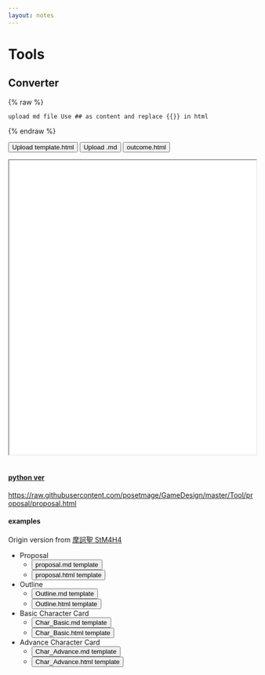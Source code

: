 ```yaml
---
layout: notes
---
```


# Tools

## Converter
{% raw %}
```
upload md file Use ## as content and replace {{}} in html
```
{% endraw %}


<button class="upload-template" data-target-iframe="OutPreview">Upload template.html</button>
<button class="upload-markdown" data-target-iframe="OutPreview">Upload .md</button>
<button class="download-result" data-for="OutPreview">outcome.html</button>
<iframe id="OutPreview" width="100%" height="600px" style="background-color: white;"></iframe>
<br><br>

<script>
document.querySelector('.upload-template').addEventListener('click', function() {
    const targetIframeID = this.getAttribute('data-target-iframe');
    const fileInput = document.createElement('input');
    fileInput.type = 'file';
    fileInput.accept = '.html';
    
    fileInput.onchange = e => {
        const file = e.target.files[0];
        if (!file) return;
        
        const reader = new FileReader();
        reader.onload = function(e) {
            templateHtmlContent = e.target.result;
            displayInIframe(templateHtmlContent, targetIframeID); // Display uploaded template in iframe
        };
        
        reader.readAsText(file);
    };

    fileInput.click();
});

document.querySelector('.upload-markdown').addEventListener('click', function() {
    const targetIframeID = this.getAttribute('data-target-iframe');
    if (!templateHtmlContent) {
        alert("Please upload a template.html first.");
        return;
    }
    
    const fileInput = document.createElement('input');
    fileInput.type = 'file';
    fileInput.accept = '.md';
    
    fileInput.onchange = e => {
        const file = e.target.files[0];
        if (!file) return;
        
        const reader = new FileReader();
        reader.onload = function(e) {
            const mdContent = e.target.result;
            const convertedHtml = convertMdContentToHtml(mdContent, templateHtmlContent);
            displayInIframe(convertedHtml, targetIframeID); // Update iframe with merged content
        };
        
        reader.readAsText(file);
    };

    fileInput.click();
});

document.querySelector('.download-result').addEventListener('click', function() {
    const iframeId = this.getAttribute('data-for');
    const iframeContent = document.getElementById(iframeId).contentDocument.documentElement.outerHTML;
    const blob = new Blob([iframeContent], {type: 'text/html'});
    const url = URL.createObjectURL(blob);
    const link = document.createElement('a');
    link.href = url;
    link.download = 'outcome.html';
    document.body.appendChild(link);
    link.click();
    document.body.removeChild(link);
});

function convertMdContentToHtml(mdContent, templateHtml) {
    // Split the Markdown content into lines for parsing
    const lines = mdContent.split('\n');

    // Initialize an object to hold the parsed content by tags
    const contentByTag = {};

    // Parse each line of the Markdown content
    lines.forEach(line => {
        // Check if the line is a heading, indicating a new section/tag
        if (line.startsWith("##")) {
            const tag = line.substring(2).trim();
            // Ensure an array exists for this tag to hold its content
            if (!contentByTag[tag]) {
                contentByTag[tag] = [];
            }
        } else if (line.startsWith("*")) {
            // Assuming the last tag encountered is the current section
            const lastTag = Object.keys(contentByTag).pop();
            // Add list item content to the current tag's array, formatted as HTML
            if (lastTag) {
                contentByTag[lastTag].push(line.substring(1).trim() + "<br>");
            }
        } else {
            // For non-list content, add it directly to the last encountered tag's array
            const lastTag = Object.keys(contentByTag).pop();
            if (lastTag) {
                contentByTag[lastTag].push(line.trim());
            }
        }
    });

    // Convert the arrays of content into HTML strings
    Object.keys(contentByTag).forEach(tag => {
        contentByTag[tag] = contentByTag[tag].join(' ');
    });

    // Load the template HTML and replace placeholders with actual content
    let htmlOutput = templateHtml;
    Object.entries(contentByTag).forEach(([tag, content]) => {
        // Create a regex to find the placeholder in the HTML template
        const regex = new RegExp(`\\{\\{${tag}\\}\\}`, 'g');
        // Replace the placeholder with the actual content
        htmlOutput = htmlOutput.replace(regex, content);
    });

    // Return the modified HTML, ready for display or download
    return htmlOutput;
}

function displayInIframe(htmlContent, iframeId) {
    const targetIframe = document.getElementById(iframeId);
    const blob = new Blob([htmlContent], {type: 'text/html'});
    const url = URL.createObjectURL(blob);
    targetIframe.src = url;
}
</script>

#### [python ver](https://github.com/posetmage/GameDesign/blob/master/Tool/convert.py)

https://raw.githubusercontent.com/posetmage/GameDesign/master/Tool/proposal/proposal.html

#### examples
Origin version from [摩訶聖 StM4H4](https://stm4h4.com/downloads/)
* Proposal
  * <button class="download-template" data-path="https://raw.githubusercontent.com/posetmage/GameDesign/master/Tool/proposal/proposal.md">proposal.md template</button>
  * <button class="download-template" data-path="https://raw.githubusercontent.com/posetmage/GameDesign/master/Tool/proposal/proposal.html">proposal.html template</button>
* Outline
  * <button class="download-template" data-path="https://raw.githubusercontent.com/posetmage/GameDesign/master/Tool/outline/outline.md">Outline.md template</button>
  * <button class="download-template" data-path="https://raw.githubusercontent.com/posetmage/GameDesign/master/Tool/outline/outline.html">Outline.html template</button>
* Basic Character Card
  * <button class="download-template" data-path="https://raw.githubusercontent.com/posetmage/GameDesign/master/Tool/character/basic.md">Char_Basic.md template</button>
  * <button class="download-template" data-path="https://raw.githubusercontent.com/posetmage/GameDesign/master/Tool/character/basic.html">Char_Basic.html template</button>
* Advance Character Card
  * <button class="download-template" data-path="https://raw.githubusercontent.com/posetmage/GameDesign/master/Tool/character/advance.md">Char_Advance.md template</button>
  * <button class="download-template" data-path="https://raw.githubusercontent.com/posetmage/GameDesign/master/Tool/character/advance.html">Char_Advance.html template</button>


<script>
document.querySelectorAll('.download-template').forEach(button => {
    button.addEventListener('click', function() {
        const filePath = this.getAttribute('data-path');
        // Check if filePath is an absolute URL
        const isAbsoluteURL = filePath.startsWith('http://') || filePath.startsWith('https://');
        const link = document.createElement('a');
        // Set href based on whether filePath is an absolute URL
        link.href = isAbsoluteURL ? filePath : './' + filePath;
        link.download = filePath.substring(filePath.lastIndexOf('/') + 1);
        document.body.appendChild(link);
        link.click();
        document.body.removeChild(link);
    });
});

</script>